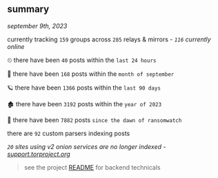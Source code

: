 
## summary
_september 9th, 2023_

currently tracking `159` groups across `285` relays & mirrors - _`116` currently online_

⏲ there have been `40` posts within the `last 24 hours`

🦈 there have been `168` posts within the `month of september`

🪐 there have been `1366` posts within the `last 90 days`

🏚 there have been `3192` posts within the `year of 2023`

🦕 there have been `7882` posts `since the dawn of ransomwatch`

there are `92` custom parsers indexing posts

_`20` sites using v2 onion services are no longer indexed - [support.torproject.org](https://support.torproject.org/onionservices/v2-deprecation/)_

> see the project [README](https://github.com/joshhighet/ransomwatch#ransomwatch--) for backend technicals

